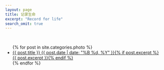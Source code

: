 ```yaml
---
layout: page
title: 记录生命
excerpt: "Record for life"
search_omit: true
---
```

   
&nbsp;  
  
<ul class="post-list">
{% for post in site.categories.photo %} 
  <li><article><a href="{{ site.url }}{{ post.url }}">{{ post.title }} <span class="entry-date"><time datetime="{{ post.date | date_to_xmlschema }}">{{ post.date | date: "%B %d, %Y" }}</time></span>{% if post.excerpt %} <span class="excerpt">{{ post.excerpt }}</span>{% endif %}</a></article></li>
{% endfor %}
</ul>
